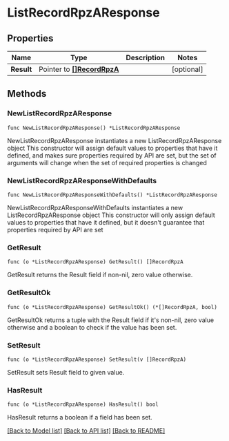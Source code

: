 # ListRecordRpzAResponse

## Properties

Name | Type | Description | Notes
------------ | ------------- | ------------- | -------------
**Result** | Pointer to [**[]RecordRpzA**](RecordRpzA.md) |  | [optional] 

## Methods

### NewListRecordRpzAResponse

`func NewListRecordRpzAResponse() *ListRecordRpzAResponse`

NewListRecordRpzAResponse instantiates a new ListRecordRpzAResponse object
This constructor will assign default values to properties that have it defined,
and makes sure properties required by API are set, but the set of arguments
will change when the set of required properties is changed

### NewListRecordRpzAResponseWithDefaults

`func NewListRecordRpzAResponseWithDefaults() *ListRecordRpzAResponse`

NewListRecordRpzAResponseWithDefaults instantiates a new ListRecordRpzAResponse object
This constructor will only assign default values to properties that have it defined,
but it doesn't guarantee that properties required by API are set

### GetResult

`func (o *ListRecordRpzAResponse) GetResult() []RecordRpzA`

GetResult returns the Result field if non-nil, zero value otherwise.

### GetResultOk

`func (o *ListRecordRpzAResponse) GetResultOk() (*[]RecordRpzA, bool)`

GetResultOk returns a tuple with the Result field if it's non-nil, zero value otherwise
and a boolean to check if the value has been set.

### SetResult

`func (o *ListRecordRpzAResponse) SetResult(v []RecordRpzA)`

SetResult sets Result field to given value.

### HasResult

`func (o *ListRecordRpzAResponse) HasResult() bool`

HasResult returns a boolean if a field has been set.


[[Back to Model list]](../README.md#documentation-for-models) [[Back to API list]](../README.md#documentation-for-api-endpoints) [[Back to README]](../README.md)


